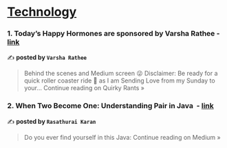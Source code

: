 
<h1><a href=https://medium.com/tag/technology/recommended target="_blank" rel="noopener noreferrer">Technology</a></h1>
<h3>1. Today’s Happy Hormones are sponsored by Varsha Rathee  - <a href="https://medium.com/quirky-rants/todays-happy-hormones-are-sponsored-by-varsha-rathee-469c325671db?source=rss------technology-5" target="_blank" rel="noopener noreferrer">link</a></h3>

✍️ **posted by `Varsha Rathee `**

<blockquote>Behind the scenes and Medium screen 😜 Disclaimer: Be ready for a quick roller coaster ride 🫶 as I am Sending Love from my Sunday to your…
Continue reading on Quirky Rants »</blockquote>

<h3>2. When Two Become One: Understanding Pair in Java ‍‍ - <a href="https://rasathuraikaran26.medium.com/when-two-become-one-understanding-pair-in-java-df432ef5e96b?source=rss------technology-5" target="_blank" rel="noopener noreferrer">link</a></h3>

✍️ **posted by `Rasathurai Karan`**

<blockquote>Do you ever find yourself in this Java:
Continue reading on Medium »</blockquote>

